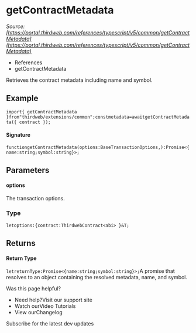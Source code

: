 # getContractMetadata

*Source: [https://portal.thirdweb.com/references/typescript/v5/common/getContractMetadata](https://portal.thirdweb.com/references/typescript/v5/common/getContractMetadata)*

* References
* getContractMetadata

Retrieves the contract metadata including name and symbol.

## Example

`import{ getContractMetadata }from"thirdweb/extensions/common";constmetadata=awaitgetContractMetadata({ contract });`
#### Signature

`functiongetContractMetadata(options:BaseTransactionOptions,):Promise<{name:string;symbol:string}>;`
## Parameters

#### options

The transaction options.

### Type

`letoptions:{contract:ThirdwebContract<abi> }&T;`
## Returns

#### Return Type

`letreturnType:Promise<{name:string;symbol:string}>;`A promise that resolves to an object containing the resolved metadata, name, and symbol.

Was this page helpful?

* Need help?Visit our support site
* Watch ourVideo Tutorials
* View ourChangelog

Subscribe for the latest dev updates

